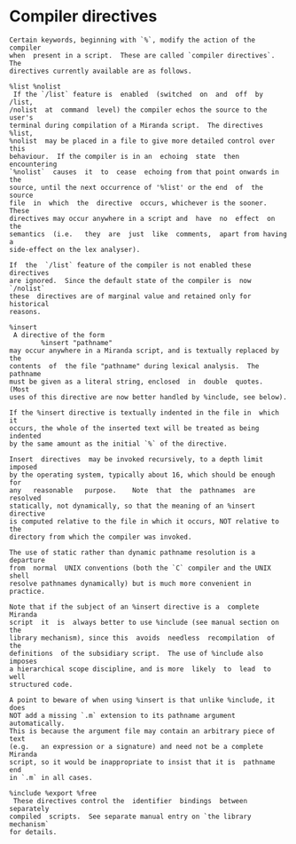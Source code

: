 # Compiler directives


    Certain keywords, beginning with `%`, modify the action of the  compiler
    when  present in a script.  These are called `compiler directives`.  The
    directives currently available are as follows.

    %list %nolist
     If the `/list` feature is  enabled  (switched  on  and  off  by  /list,
    /nolist  at  command  level) the compiler echos the source to the user's
    terminal during compilation of a Miranda script.  The directives  %list,
    %nolist  may be placed in a file to give more detailed control over this
    behaviour.  If the compiler is in an  echoing  state  then  encountering
    `%nolist`  causes  it  to  cease  echoing from that point onwards in the
    source, until the next occurrence of '%list' or the end  of  the  source
    file  in  which  the  directive  occurs, whichever is the sooner.  These
    directives may occur anywhere in a script and  have  no  effect  on  the
    semantics  (i.e.   they  are  just  like  comments,  apart from having a
    side-effect on the lex analyser).

    If  the  `/list` feature of the compiler is not enabled these directives
    are ignored.  Since the default state of the compiler is  now  `/nolist`
    these  directives are of marginal value and retained only for historical
    reasons.

    %insert
     A directive of the form
            %insert "pathname"
    may occur anywhere in a Miranda script, and is textually replaced by the
    contents  of  the file "pathname" during lexical analysis.  The pathname
    must be given as a literal string, enclosed  in  double  quotes.   (Most
    uses of this directive are now better handled by %include, see below).

    If the %insert directive is textually indented in the file in  which  it
    occurs, the whole of the inserted text will be treated as being indented
    by the same amount as the initial `%` of the directive.

    Insert  directives  may be invoked recursively, to a depth limit imposed
    by the operating system, typically about 16, which should be enough  for
    any   reasonable   purpose.    Note  that  the  pathnames  are  resolved
    statically, not dynamically, so that the meaning of an %insert directive
    is computed relative to the file in which it occurs, NOT relative to the
    directory from which the compiler was invoked.

    The use of static rather than dynamic pathname resolution is a departure
    from  normal  UNIX conventions (both the `C` compiler and the UNIX shell
    resolve pathnames dynamically) but is much more convenient in practice.

    Note that if the subject of an %insert directive is a  complete  Miranda
    script  it  is  always better to use %include (see manual section on the
    library mechanism), since this  avoids  needless  recompilation  of  the
    definitions  of the subsidiary script.  The use of %include also imposes
    a hierarchical scope discipline, and is more  likely  to  lead  to  well
    structured code.

    A point to beware of when using %insert is that unlike %include, it does
    NOT add a missing `.m` extension to its pathname argument automatically.
    This is because the argument file may contain an arbitrary piece of text
    (e.g.   an expression or a signature) and need not be a complete Miranda
    script, so it would be inappropriate to insist that it is  pathname  end
    in `.m` in all cases.

    %include %export %free
     These directives control the  identifier  bindings  between  separately
    compiled  scripts.  See separate manual entry on `the library mechanism`
    for details.
